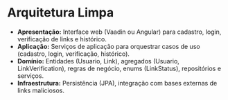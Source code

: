 # Arquitetura Limpa

- **Apresentação:** Interface web (Vaadin ou Angular) para cadastro, login, verificação de links e histórico.
- **Aplicação:** Serviços de aplicação para orquestrar casos de uso (cadastro, login, verificação, histórico).
- **Domínio:** Entidades (Usuario, Link), agregados (Usuario, LinkVerification), regras de negócio, enums (LinkStatus), repositórios e serviços.
- **Infraestrutura:** Persistência (JPA), integração com bases externas de links maliciosos.
